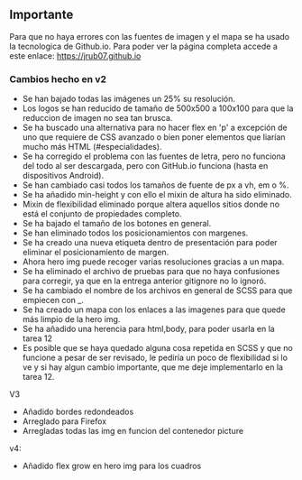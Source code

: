 ## Importante

Para que no haya errores con las fuentes de imagen y el mapa se ha usado la tecnologica de Github.io. Para poder ver la página completa accede a este enlace:  https://jrub07.github.io

### Cambios hecho en v2

- Se han bajado todas las imágenes un 25% su resolución.
- Los logos se han reducido de tamaño de 500x500 a 100x100 para que la reduccion de imagen no sea tan brusca.
- Se ha buscado una alternativa para no hacer flex en 'p' a excepción de uno que requiere de CSS avanzado o bien poner elementos que liarían mucho más HTML (#especialidades).
- Se ha corregido el problema con las fuentes de letra, pero no funciona del todo al ser descargada, pero con GitHub.io funciona (hasta en dispositivos Android).
- Se han cambiado casi todos los tamaños de fuente de px a vh, em o %.
- Se ha añadido min-height y con ello el mixin de altura ha sido eliminado.
- Mixin de flexibilidad eliminado porque altera aquellos sitios donde no está el conjunto de propiedades completo.
- Se ha bajado el tamaño de los botones en general.
- Se han eliminado todos los posicionamientos con margenes.
- Se ha creado una nueva etiqueta dentro de presentación para poder eliminar el posicionamiento de margen.
- Ahora hero img puede recoger varias resoluciones gracias a un mapa.
- Se ha eliminado el archivo de pruebas para que no haya confusiones para corregir, ya que en la entrega anterior gitignore no lo ignoró.
- Se ha cambiado el nombre de los archivos en general de SCSS para que empiecen con _.
- Se ha creado un mapa con los enlaces a las imagenes para que quede más limpio de la hero img.
- Se ha añadido una herencia para html,body, para poder usarla en la tarea 12
- Es posible que se haya quedado alguna cosa repetida en SCSS y que no funcione a pesar de ser revisado, le pediría un poco de flexibilidad si lo ve y si hay algun cambio importante, que me deje implementarlo en la tarea 12.

V3
- Añadido bordes redondeados
- Arreglado para Firefox
- Arregladas todas las img en funcion del contenedor picture

v4:
- Añadido flex grow en hero img para los cuadros




